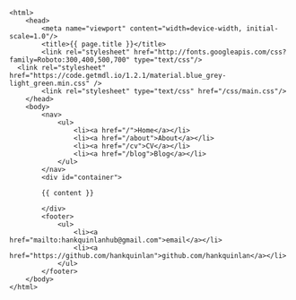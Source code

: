 <!DOCTYPE html>
	<html>
		<head>
			<meta name="viewport" content="width=device-width, initial-scale=1.0"/>
			<title>{{ page.title }}</title>
			<link rel="stylesheet" href="http://fonts.googleapis.com/css?family=Roboto:300,400,500,700" type="text/css"/>
      <link rel="stylesheet" href="https://code.getmdl.io/1.2.1/material.blue_grey-light_green.min.css" />
			<link rel="stylesheet" type="text/css" href="/css/main.css"/>
		</head>
		<body>
			<nav>
	    		<ul>
	        		<li><a href="/">Home</a></li>
		        	<li><a href="/about">About</a></li>
	        		<li><a href="/cv">CV</a></li>
	        		<li><a href="/blog">Blog</a></li>
	    		</ul>
			</nav>
			<div id="container">

			{{ content }}

			</div>
			<footer>
	    		<ul>
	        		<li><a href="mailto:hankquinlanhub@gmail.com">email</a></li>
	        		<li><a href="https://github.com/hankquinlan">github.com/hankquinlan</a></li>
				</ul>
			</footer>
		</body>
	</html>
